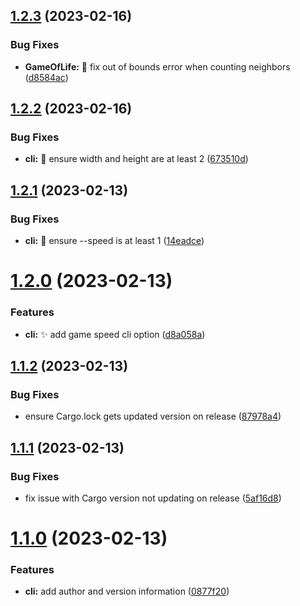 ## [1.2.3](https://github.com/Pragma8123/game-of-life/compare/v1.2.2...v1.2.3) (2023-02-16)


### Bug Fixes

* **GameOfLife:** :bug: fix out of bounds error when counting neighbors ([d8584ac](https://github.com/Pragma8123/game-of-life/commit/d8584ac8f4dbec1e0d0c8b1839f6fc0a221412f6))

## [1.2.2](https://github.com/Pragma8123/game-of-life/compare/v1.2.1...v1.2.2) (2023-02-16)


### Bug Fixes

* **cli:** :bug: ensure width and height are at least 2 ([673510d](https://github.com/Pragma8123/game-of-life/commit/673510dc4033bab824f1b2f3459d6f3a7412074c))

## [1.2.1](https://github.com/Pragma8123/game-of-life/compare/v1.2.0...v1.2.1) (2023-02-13)


### Bug Fixes

* **cli:** :bug: ensure --speed is at least 1 ([14eadce](https://github.com/Pragma8123/game-of-life/commit/14eadcec0c851cf8dc5e98063e23c509566c0a36))

# [1.2.0](https://github.com/Pragma8123/game-of-life/compare/v1.1.2...v1.2.0) (2023-02-13)


### Features

* **cli:** :sparkles: add game speed cli option ([d8a058a](https://github.com/Pragma8123/game-of-life/commit/d8a058a58d8daddfc141477e8942d7a3097f206a))

## [1.1.2](https://github.com/Pragma8123/game-of-life/compare/v1.1.1...v1.1.2) (2023-02-13)


### Bug Fixes

* ensure Cargo.lock gets updated version on release ([87978a4](https://github.com/Pragma8123/game-of-life/commit/87978a4fcf14f462578972427f52eff0816728bc))

## [1.1.1](https://github.com/Pragma8123/game-of-life/compare/v1.1.0...v1.1.1) (2023-02-13)


### Bug Fixes

* fix issue with Cargo version not updating on release ([5af16d8](https://github.com/Pragma8123/game-of-life/commit/5af16d879a995415c1e1abc1122ac1c8d9e8ef62))

# [1.1.0](https://github.com/Pragma8123/game-of-life/compare/v1.0.0...v1.1.0) (2023-02-13)


### Features

* **cli:** add author and version information ([0877f20](https://github.com/Pragma8123/game-of-life/commit/0877f206559fb7ade118cf4320d69e9f80745f33))
